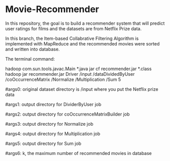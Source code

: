 # Movie-Recommender
In this repository, the goal is to build a recommender system that will predict user ratings for films and the datasets are from Netflix Prize data.

In this branch, the Item-based Collabrative Filtering Algorithm is implemented with MapReduce and the recommended movies were sorted and written into database.

The terminal command: 

hadoop com.sun.tools.javac.Main *.java
jar cf recommender.jar *.class
hadoop jar recommender.jar Driver /input /dataDividedByUser /coOccurrenceMatrix /Normalize /Multiplication /Sum 5


#args0: original dataset directory is /input where you put the Netflix prize data

#args1: output directory for DividerByUser job

#args2: output directory for coOccurrenceMatrixBuilder job

#args3: output directory for Normalize job

#args4: output directory for Multiplication job

#args5: output directory for Sum job

#args6: k, the maximum number of recommended movies in database
